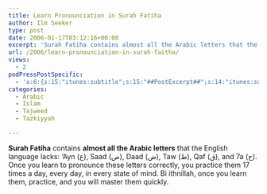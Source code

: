 ```yaml
---
title: Learn Pronounciation in Surah Fatiha
author: Ilm Seeker
type: post
date: 2006-01-17T03:12:16+00:00
excerpt: 'Surah Fatiha contains almost all the Arabic letters that the English language lacks.  Learn and practice them automatically at least 17 times daily.'
url: /2006/learn-pronounciation-in-surah-faitha/
views:
  - 2
podPressPostSpecific:
  - 'a:6:{s:15:"itunes:subtitle";s:15:"##PostExcerpt##";s:14:"itunes:summary";s:15:"##PostExcerpt##";s:15:"itunes:keywords";s:17:"##WordPressCats##";s:13:"itunes:author";s:10:"##Global##";s:15:"itunes:explicit";s:7:"Default";s:12:"itunes:block";s:7:"Default";}'
categories:
  - Arabic
  - Islam
  - Tajweed
  - Tazkiyyah

---
```

**Surah Fatiha** contains **almost all the Arabic letters** that the English language lacks: &#8216;Ayn (ع), Saad (ص), Daad (ض), Taw (ط), Qaf (ق), and 7a (ح). Once you learn to pronounce these letters correctly, you practice them 17 times a day, every day, in every state of mind. Bi ithnillah, once you learn them, practice, and you will master them quickly.